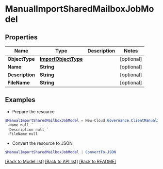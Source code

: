 # ManualImportSharedMailboxJobModel
## Properties

Name | Type | Description | Notes
------------ | ------------- | ------------- | -------------
**ObjectType** | [**ImportObjectType**](ImportObjectType.md) |  | [optional] 
**Name** | **String** |  | [optional] 
**Description** | **String** |  | [optional] 
**FileName** | **String** |  | [optional] 

## Examples

- Prepare the resource
```powershell
$ManualImportSharedMailboxJobModel = New-Cloud.Governance.ClientManualImportSharedMailboxJobModel  -ObjectType null `
 -Name null `
 -Description null `
 -FileName null
```

- Convert the resource to JSON
```powershell
$ManualImportSharedMailboxJobModel | ConvertTo-JSON
```

[[Back to Model list]](../README.md#documentation-for-models) [[Back to API list]](../README.md#documentation-for-api-endpoints) [[Back to README]](../README.md)

